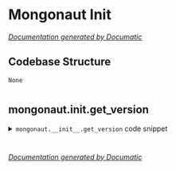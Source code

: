 # Mongonaut Init

[_Documentation generated by Documatic_](https://www.documatic.com)

<!---Documatic-section-Codebase Structure-start--->
## Codebase Structure

<!---Documatic-block-system_architecture-start--->
```mermaid
None
```
<!---Documatic-block-system_architecture-end--->

# #
<!---Documatic-section-Codebase Structure-end--->

<!---Documatic-section-mongonaut.__init__.get_version-start--->
## mongonaut.__init__.get_version

<!---Documatic-section-get_version-start--->
<!---Documatic-block-mongonaut.__init__.get_version-start--->
<details>
	<summary><code>mongonaut.__init__.get_version</code> code snippet</summary>

```python
def get_version():
    version = '%s.%s' % (VERSION[0], VERSION[1])
    if VERSION[2]:
        version = '%s.%s' % (version, VERSION[2])
    return version
```
</details>
<!---Documatic-block-mongonaut.__init__.get_version-end--->
<!---Documatic-section-get_version-end--->

# #
<!---Documatic-section-mongonaut.__init__.get_version-end--->

[_Documentation generated by Documatic_](https://www.documatic.com)